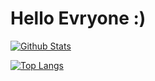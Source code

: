 # Hello Evryone :)



[![Github Stats](https://github-readme-stats.OnlyFaris.vercel.app/api?username=OnlyFaris&show_icons=true&hide_border=true)](https://github.com/OnlyFaris)

[![Top Langs](https://github-readme-stats.OnlyFaris.vercel.app/api/top-langs/?username=OnlyFaris&layout=compact&hide_border=true)](https://github.com/OnlyFaris)
